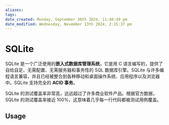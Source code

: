 ```yaml
---
aliases: 
tags: 
date_created: Monday, September 30th 2024, 11:40:49 pm
date_modified: Wednesday, November 13th 2024, 2:15:37 pm
---
```


# SQLite

SQLite 是一个广泛使用的**嵌入式数据库管理系统**，它是用 C 语言编写的，提供了自给自足、无需配置、无需服务器和事务性的 SQL 数据库引擎。SQLite 与许多编程语言兼容，并且已经被整合到各种移动和桌面操作系统、应用程序以及浏览器中。SQLite 支持完全的 **ACID 事务**。

SQLite 的测试覆盖率非常高，远远超过了许多商业软件产品。根据官方数据，SQLite 的测试覆盖率接近 100%，这意味着几乎每一行代码都被测试用例覆盖。

## Usage
